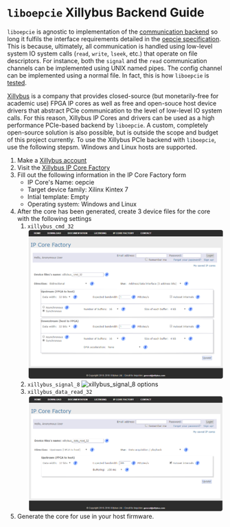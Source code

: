 # `liboepcie` Xillybus Backend Guide

`liboepcie` is agnostic to implementation of the [communication backend](https://github.com/jonnew/open-ephys-pcie/blob/master/oepcie/Specification.md#fpgahost-communication) so long it fulfils the interface requirements detailed in the [oepcie specification](./Specification.md). This is because, ultimately, all communication is handled using low-level system IO system calls (`read`, `write`, `lseek`, etc.) that operate on file descriptors. For instance, both the `signal` and the `read` communication channels can be implemented using UNIX named pipes. The config channel can be implemented using a normal file. In fact, this is how `liboepcie` is [tested](https://github.com/jonnew/open-ephys-pcie/tree/master/oepcie/test).

[Xillybus](http://xillybus.com/) is a company that provides closed-source (but monetarily-free for academic use) FPGA IP cores as well as free and open-souce host device drivers that abstract PCIe communication to the level of low-level IO system calls. For this reason, Xillybus IP Cores and drivers can be used as a high performance PCIe-based backend by `liboepcie`. A custom, completely open-source solution is also possible, but is outside the scope and budget of this project currently. To use the Xillybus PCIe backend with `liboepcie`, use the following stepsm. Windows and Linux hosts are supported.

1. Make a [Xillybus account](http://xillybus.com/ipfactory/signup)
1. Visit the [Xillybus IP Core Factory](http://xillybus.com/ipfactory/)
1. Fill out the following information in the IP Core Factory form
    - IP Core's Name: oepcie
    - Target device family: Xilinx Kintex 7
    - Intial template: Empty
    - Operating system: Windows and Linux
1. After the core has been generated, create 3 device files for the core with the following settings
    1. `xillybus_cmd_32`
    ![xillybus_cmd_32 options](./resources/xillybus_cmd_32.png)
    1. `xillybus_signal_8`
    ![xillybus_signal_8 options](./resources/xillybus_signal_8.png)
    1. `xillybus_data_read_32`
    ![xillybus_data_read_32 options](./resources/xillybus_data_read_32.png)
1. Generate the core for use in your host firmware.
